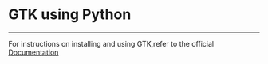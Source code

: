 # GTK using Python
-----------------
For instructions on installing and using GTK,refer to the official [Documentation](https://python-gtk-3-tutorial.readthedocs.io/)
